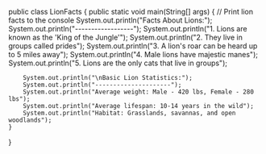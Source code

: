 public class LionFacts {
    public static void main(String[] args) {
        // Print lion facts to the console
        System.out.println("Facts About Lions:");
        System.out.println("------------------");
        System.out.println("1. Lions are known as the 'King of the Jungle'");
        System.out.println("2. They live in groups called prides");
        System.out.println("3. A lion's roar can be heard up to 5 miles away");
        System.out.println("4. Male lions have majestic manes");
        System.out.println("5. Lions are the only cats that live in groups");
        
        System.out.println("\nBasic Lion Statistics:");
        System.out.println("---------------------");
        System.out.println("Average weight: Male - 420 lbs, Female - 280 lbs");
        System.out.println("Average lifespan: 10-14 years in the wild");
        System.out.println("Habitat: Grasslands, savannas, and open woodlands");
    }
}
